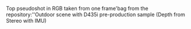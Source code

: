 Top pseudoshot in RGB taken from one frame'bag from the repository:''Outdoor scene with D435i pre-production sample (Depth from Stereo with IMU)
